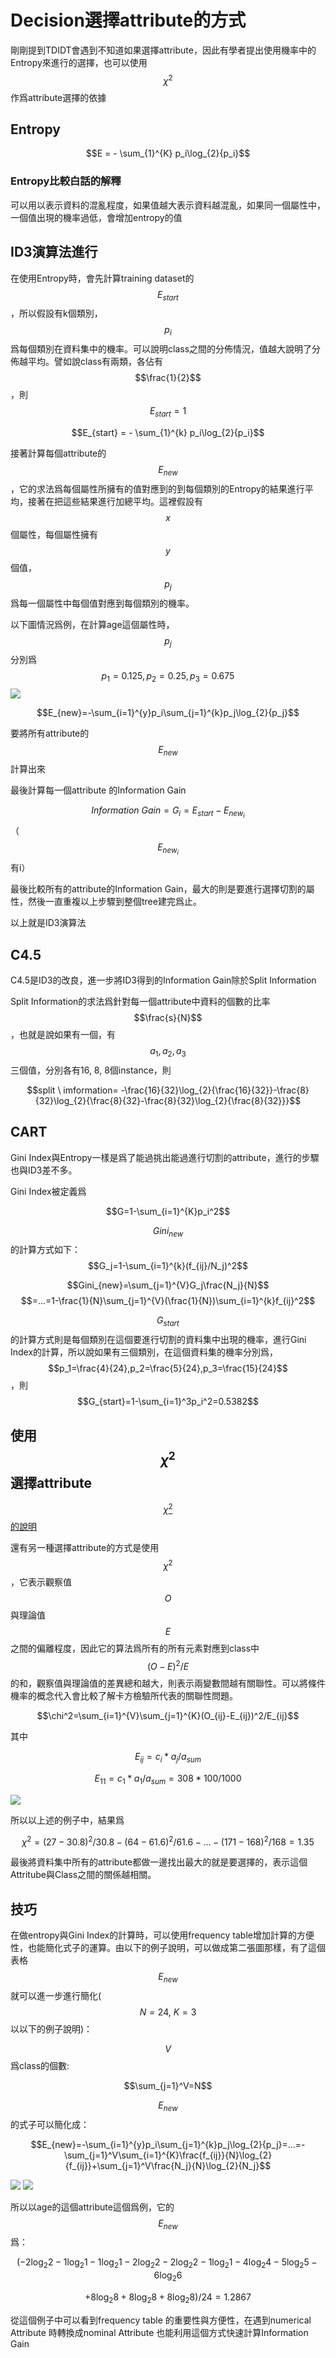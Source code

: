 # Decision選擇attribute的方式

剛剛提到TDIDT會遇到不知道如果選擇attribute，因此有學者提出使用機率中的Entropy來進行的選擇，也可以使用 $$\chi^2$$ 作爲attribute選擇的依據


## Entropy

$$E = - \sum_{1}^{K} p_i\log_{2}{p_i}$$

### Entropy比較白話的解釋

可以用以表示資料的混亂程度，如果值越大表示資料越混亂，如果同一個屬性中，一個值出現的機率過低，會增加entropy的值

## ID3演算法進行

在使用Entropy時，會先計算training dataset的$$E_{start}$$，所以假設有k個類別，$$p_i$$爲每個類別在資料集中的機率。可以說明class之間的分佈情況，值越大說明了分佈越平均。譬如說class有兩類，各佔有 $$\frac{1}{2}$$ ，則 $$E_{start}=1$$

$$E_{start} = - \sum_{1}^{k} p_i\log_{2}{p_i}$$

接著計算每個attribute的$$E_{new}$$，它的求法爲每個屬性所擁有的值對應到的到每個類別的Entropy的結果進行平均，接著在把這些結果進行加總平均。這裡假設有$$x$$個屬性，每個屬性擁有$$y$$個值，$$p_j$$爲每一個屬性中每個值對應到每個類別的機率。

以下圖情況爲例，在計算age這個屬性時，$$p_j$$分別爲$$p_1=0.125,p_2=0.25,p_3=0.675$$ ![](pic/fRdxVKpM.png)

$$E_{new}=-\sum_{i=1}^{y}p_i\sum_{j=1}^{k}p_j\log_{2}{p_j}$$

要將所有attribute的$$E_{new}$$計算出來

最後計算每一個attribute 的Information Gain

$$Information\ Gain=G_i = E_{start}-E_{new_i}$$ （$$E_{new_i}$$有i）

最後比較所有的attribute的Information Gain，最大的則是要進行選擇切割的屬性，然後一直重複以上步驟到整個tree建完爲止。

以上就是ID3演算法

## C4.5

C4.5是ID3的改良，進一步將ID3得到的Information Gain除於Split Information

Split Information的求法爲針對每一個attribute中資料的個數的比率$$\frac{s}{N}$$，也就是說如果有一個，有$$a_1,a_2,a_3$$三個值，分別各有16, 8, 8個instance，則

$$split \ imformation= -\frac{16}{32}\log_{2}{\frac{16}{32}}-\frac{8}{32}\log_{2}{\frac{8}{32}-\frac{8}{32}\log_{2}{\frac{8}{32}}}$$

## CART

Gini Index與Entropy一樣是爲了能過挑出能過進行切割的attribute，進行的步驟也與ID3差不多。

Gini Index被定義爲

$$G=1-\sum_{i=1}^{K}p_i^2$$

$$Gini_{new}$$的計算方式如下： $$G_j=1-\sum_{i=1}^{k}(f_{ij}/N_j)^2$$

$$Gini_{new}=\sum_{j=1}^{V}G_j\frac{N_j}{N}$$ $$=...=1-\frac{1}{N}\sum_{j=1}^{V}(\frac{1}{N})\sum_{i=1}^{k}f_{ij}^2$$

$$G_{start}$$的計算方式則是每個類別在這個要進行切割的資料集中出現的機率，進行Gini Index的計算，所以說如果有三個類別，在這個資料集的機率分別爲，$$p_1=\frac{4}{24},p_2=\frac{5}{24},p_3=\frac{15}{24}$$，則$$G_{start}=1-\sum_{i=1}^3p_i^2=0.5382$$

## 使用$$\chi^2$$選擇attribute

[ $$\chi^2$$的說明 ](https://www.yongxi-stat.com/chi-squared-test-of-independence/)



還有另一種選擇attribute的方式是使用$$\chi^2$$，它表示觀察值 $$O$$ 與理論值 $$E$$ 之間的偏離程度，因此它的算法爲所有的所有元素對應到class中$$(O-E)^2/E$$的和，觀察值與理論值的差異總和越大，則表示兩變數間越有關聯性。可以將條件機率的概念代入會比較了解卡方檢驗所代表的關聯性問題。

$$\chi^2=\sum_{i=1}^{V}\sum_{j=1}^{K}(O_{ij}-E_{ij})^2/E_{ij}$$

其中

$$E_{ij}=c_i*a_j/a_{sum}$$

$$E_{11}=c_1*a_1/a_{sum}=308*100/1000$$

![](../.gitbook/assets/DZdoRJh3.png)

所以以上述的例子中，結果爲

$$\chi^2=(27-30.8)^2/30.8-(64-61.6)^2/61.6-...-(171-168)^2/168=1.35$$

最後將資料集中所有的attribute都做一邊找出最大的就是要選擇的，表示這個Attritube與Class之間的關係越相關。

## 技巧

在做entropy與Gini Index的計算時，可以使用frequency table增加計算的方便性，也能簡化式子的運算。由以下的例子說明，可以做成第二張圖那樣，有了這個表格 $$E_{new}$$ 就可以進一步進行簡化( $$N=24,\ K=3$$ 以以下的例子說明)：

$$V$$爲class的個數:

$$\sum_{j=1}^V=N$$

$$E_{new}$$ 的式子可以簡化成：

$$E_{new}=-\sum_{i=1}^{y}p_i\sum_{j=1}^{k}p_j\log_{2}{p_j}=...=-\sum_{j=1}^V\sum_{i=1}^{K}\frac{f_{ij}}{N}\log_{2}{f_{ij}}+\sum_{j=1}^V\frac{N_j}{N}\log_{2}{N_j}$$

![](../.gitbook/assets/X8uVL5sV.png) ![](../.gitbook/assets/w8twpHRZ.png)

所以以age的這個attribute這個爲例，它的 $$E_{new}$$ 爲：

$$(-2\log_{2}2-1\log_{2}1-1\log_{2}1-2\log_{2}2-2\log_{2}2-1\log_{2}1-4\log_{2}4-5\log_{2}5-6\log_{2}6$$

$$+8\log_{2}8+8\log_{2}8+8\log_{2}8)/24=1.2867$$

從這個例子中可以看到frequency table 的重要性與方便性，在遇到numerical Attribute 時轉換成nominal Attribute 也能利用這個方式快速計算Information Gain

